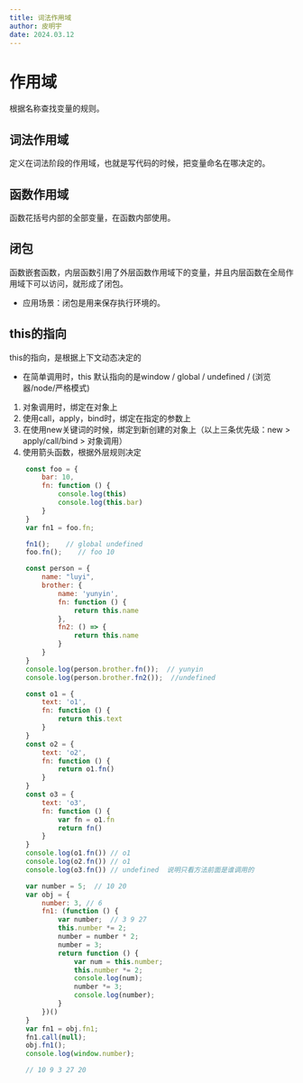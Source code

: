 ```yaml
---
title: 词法作用域
author: 皮明宇
date: 2024.03.12
---
```


# 作用域
根据名称查找变量的规则。

## 词法作用域
定义在词法阶段的作用域，也就是写代码的时候，把变量命名在哪决定的。

## 函数作用域
函数花括号内部的全部变量，在函数内部使用。

## 闭包
函数嵌套函数，内层函数引用了外层函数作用域下的变量，并且内层函数在全局作用域下可以访问，就形成了闭包。

- 应用场景：闭包是用来保存执行环境的。

## this的指向
this的指向，是根据上下文动态决定的

- 在简单调用时，this 默认指向的是window / global / undefined / (浏览器/node/严格模式)
1. 对象调用时，绑定在对象上
2. 使用call，apply，bind时，绑定在指定的参数上
3. 在使用new关键词的时候，绑定到新创建的对象上（以上三条优先级：new > apply/call/bind > 对象调用）
4. 使用箭头函数，根据外层规则决定

```js
    const foo = {
        bar: 10,
        fn: function () {
            console.log(this)
            console.log(this.bar)
        }
    }
    var fn1 = foo.fn;

    fn1();    // global undefined
    foo.fn();    // foo 10
```

```js
    const person = {
        name: "luyi",
        brother: {
            name: 'yunyin',
            fn: function () {
                return this.name
            },
            fn2: () => {
                return this.name
            }
        }
    }
    console.log(person.brother.fn());  // yunyin
    console.log(person.brother.fn2());  //undefined
```

```js
    const o1 = {
        text: 'o1',
        fn: function () {
            return this.text
        }
    }
    const o2 = {
        text: 'o2',
        fn: function () {
            return o1.fn()
        }
    }
    const o3 = {
        text: 'o3',
        fn: function () {
            var fn = o1.fn
            return fn()
        }
    }
    console.log(o1.fn()) // o1
    console.log(o2.fn()) // o1
    console.log(o3.fn()) // undefined  说明只看方法前面是谁调用的
```

```js
    var number = 5;  // 10 20
    var obj = {
        number: 3, // 6
        fn1: (function () {
            var number;  // 3 9 27
            this.number *= 2;
            number = number * 2;
            number = 3;
            return function () {
                var num = this.number;
                this.number *= 2;
                console.log(num);
                number *= 3;
                console.log(number);
            }
        })()
    }
    var fn1 = obj.fn1;
    fn1.call(null);
    obj.fn1();
    console.log(window.number);

    // 10 9 3 27 20
```

